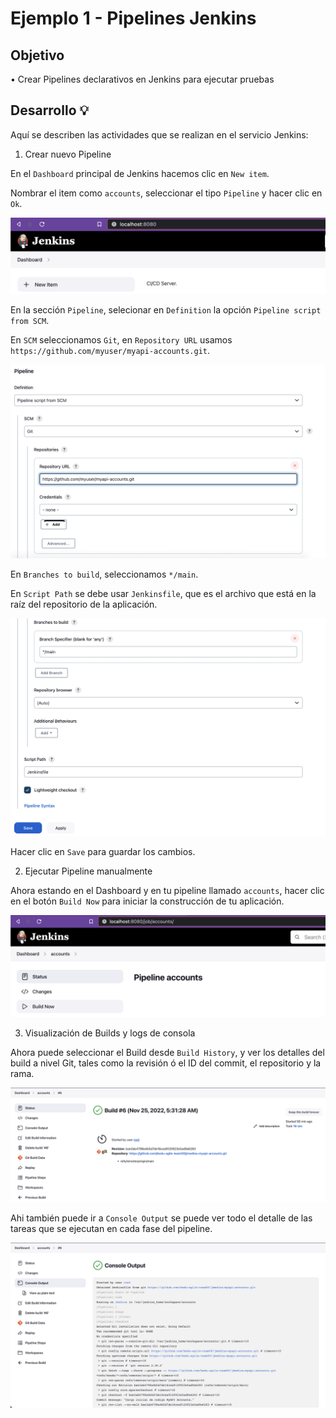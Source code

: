 # Ejemplo 1 - Pipelines Jenkins

## Objetivo

• Crear Pipelines declarativos en Jenkins para ejecutar pruebas

## Desarrollo 💡

Aquí se describen las actividades que se realizan en el servicio Jenkins:

1. Crear nuevo Pipeline

En el `Dashboard` principal de Jenkins hacemos clic en `New item`.

Nombrar el item como `accounts`, seleccionar el tipo `Pipeline` y hacer clic en `Ok`.

![Alt text](..//Ejemplo-01/assets/jenkins-add-item-pipeline.png?raw=true "Jenkins add Pipeline")

En la sección `Pipeline`, selecionar en `Definition` la opción `Pipeline script from SCM`.

En `SCM` seleccionamos `Git`, en `Repository URL` usamos `https://github.com/myuser/myapi-accounts.git`.

![Alt text](..//Ejemplo-01/assets/jenkins-pipeline-scm-1.png?raw=true "Jenkins Pipeline SCM Jenkinsfile part 1")

En `Branches to build`, seleccionamos `*/main`.

En `Script Path` se debe usar `Jenkinsfile`, que es el archivo que está en la raíz del repositorio de la aplicación.

![Alt text](..//Ejemplo-01/assets/jenkins-pipeline-scm-2.png?raw=true "Jenkins Pipeline SCM Jenkinsfile part 2")

Hacer clic en `Save` para guardar los cambios.

2. Ejecutar Pipeline manualmente

Ahora  estando en el Dashboard y en tu pipeline llamado `accounts`, hacer clic en el botón `Build Now` para iniciar
la construcción de tu aplicación.

![Alt text](..//Ejemplo-01/assets/jenkins-pipeline-run-1.png?raw=true "Jenkins Pipeline Run part 1")

3. Visualización de Builds y logs de consola

Ahora puede seleccionar el Build desde `Build History`, y ver los detalles del build a nivel Git, tales como la revisión
ó el ID del commit, el repositorio y la rama.

![Alt text](..//Ejemplo-01/assets/jenkins-pipeline-log-1.png?raw=true "Jenkins Pipeline Log part 1")

Ahi también puede ir a `Console Output` se puede ver todo el detalle de las tareas que se ejecutan en cada fase del pipeline.

![Alt text](..//Ejemplo-01/assets/jenkins-pipeline-log-2.png?raw=true "Jenkins Pipeline Log part 2")